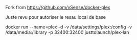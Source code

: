 Fork from https://github.com/vSense/docker-plex

Juste revu pour autoriser le resau local de base


docker run --name=plex -d -v /data/settings/plex:/config -v /data/media:/library -p 32400:32400 justtolaunch/plex-lan
